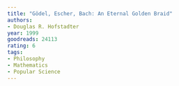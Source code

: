 ```yaml
---
title: "Gödel, Escher, Bach: An Eternal Golden Braid"
authors:
- Douglas R. Hofstadter
year: 1999
goodreads: 24113
rating: 6
tags:
- Philosophy
- Mathematics
- Popular Science
---
```

